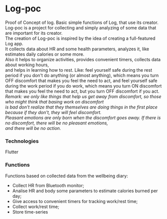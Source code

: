 # Log-poc
Proof of Concept of log. Basic simple functions of Log, that use its creator.<br>
Log-poc is a project for collecting and simply analyzing of some data that are important for its creator.<br>
The creation of Log-poc is inspired by the idea of creating a full-featured Log app.<br>
It collects data about HR and some health parameters, analyzes it, like estimates daily calories or some more.<br>
Also it helps to organize activities, provides convenient timers, collects data about working hours,<br>
and helps in learning how to rest. Like: feel yourself safe during the rest period if you don't do anything<be>
(or almost anything), which means you turn OFF discomfort that makes you feel the need to act, and feel yourself <be>
safe during the work period if you do work, which means you turn ON discomfort that makes you feel the need to act, <be>
but you turn OFF discomfort if you act. <be>
*Remark: we only like things that help us get away from discomfort, so those who might think that basing work on discomfort <br>
is bad don't realize that they themselves are doing things in the first place because if they don't, they will feel discomfort. <br>
Pleasant emotions are only born when the discomfort goes away. If there is no discomfort, there will be no pleasant emotions,<br>
and there will be no action.<br>*

### Technologies
Flutter

### Functions
Functions based on collected data from the wellbeing diary:<br>
- Collect HR from Bluetooth monitor;
- Analise HR and body some parameters to estimate calories burned per day;
- Give access to convenient timers for tracking work/rest time;
- Collect work/rest time;
- Store time-series
